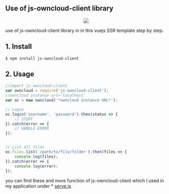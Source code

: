 
## Use of js-owncloud-client library

<p align="center">
  <img src="https://i.imgur.com/9mKra3O.png" />
</p>

  use of js-owncloud-client library in in this vuejs SSR template step by step.
   
   
   ## 1.  Install

```
$ npm install js-owncloud-client
```

## 2. Usage

```js
//import js-owncloud-client
var owncloud = require('js-owncloud-client');
//owncloud instance url='localhost'
var oc = new owncloud('*owncloud instance URL*');

// Login
oc.login('username', 'password').then(status => {
    // STUFF
}).catch(error => {
    // HANDLE ERROR
});


// List all files
oc.files.list('/path/to/file/folder').then(files => {
    console.log(files);
}).catch(error => {
    console.log(error);
});
```
you can find these and more function of js-owncloud-client which I used in my application under * [serve.js](https://github.com/mritunjaygoutam12/VUEJS-PWA/blob/9ddde57163d6b12bb69388d6e01cfa43fb78f615/server.js#L150)
